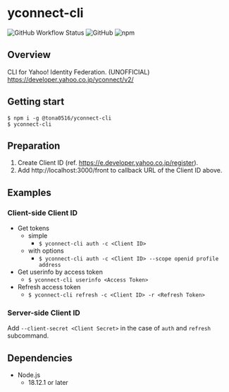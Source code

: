 # yconnect-cli
![GitHub Workflow Status](https://img.shields.io/github/workflow/status/tona0516/yconnect-cli/Build)
![GitHub](https://img.shields.io/github/license/tona0516/yconnect-cli)
![npm](https://img.shields.io/npm/v/@tona0516/yconnect-cli)

## Overview
CLI for Yahoo! Identity Federation. (UNOFFICIAL)
https://developer.yahoo.co.jp/yconnect/v2/
## Getting start
```
$ npm i -g @tona0516/yconnect-cli
$ yconnect-cli
```
## Preparation
1. Create Client ID (ref. https://e.developer.yahoo.co.jp/register).
1. Add http://localhost:3000/front to callback URL of the Client ID above.

## Examples
### Client-side Client ID
- Get tokens
  - simple
    - `$ yconnect-cli auth -c <Client ID>`
  - with options
    - `$ yconnect-cli auth -c <Client ID> --scope openid profile address`
- Get userinfo by access token
  - `$ yconnect-cli userinfo <Access Token>`
- Refresh access token
  - `$ yconnect-cli refresh -c <Client ID> -r <Refresh Token>`

### Server-side Client ID
Add `--client-secret <Client Secret>` in the case of `auth` and `refresh` subcommand.

## Dependencies
- Node.js
  - 18.12.1 or later
